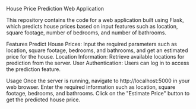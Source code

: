 House Price Prediction Web Application 

This repository contains the code for a web application built using Flask, which predicts house prices based on input features such as location, square footage, number of bedrooms, and number of bathrooms.

Features
Predict House Prices: Input the required parameters such as location, square footage, bedrooms, and bathrooms, and get an estimated price for the house.
Location Information: Retrieve available locations for prediction from the server.
User Authentication: Users can log in to access the prediction feature.

Usage
Once the server is running, navigate to http://localhost:5000 in your web browser.
Enter the required information such as location, square footage, bedrooms, and bathrooms.
Click on the "Estimate Price" button to get the predicted house price.
